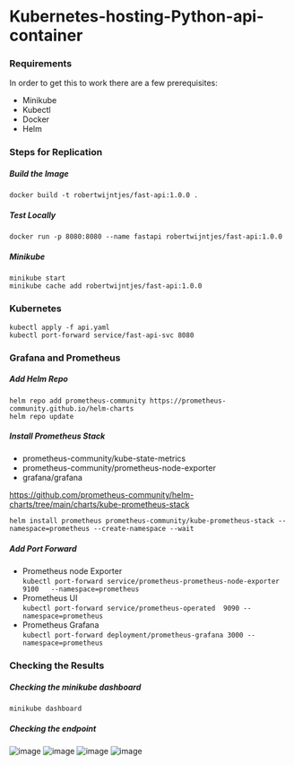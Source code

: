 # Kubernetes-hosting-Python-api-container

### Requirements
In order to get this to work there are a few prerequisites:
* Minikube
* Kubectl
* Docker
* Helm

### Steps for Replication
##### Build the Image
```
docker build -t robertwijntjes/fast-api:1.0.0 .
```
##### Test Locally
```
docker run -p 8080:8080 --name fastapi robertwijntjes/fast-api:1.0.0
```
##### Minikube
```
minikube start 
minikube cache add robertwijntjes/fast-api:1.0.0
```

### Kubernetes
```
kubectl apply -f api.yaml
kubectl port-forward service/fast-api-svc 8080
```

### Grafana and Prometheus
##### Add Helm Repo 
```
helm repo add prometheus-community https://prometheus-community.github.io/helm-charts
helm repo update
```
##### Install Prometheus Stack
- prometheus-community/kube-state-metrics
- prometheus-community/prometheus-node-exporter
- grafana/grafana
  
https://github.com/prometheus-community/helm-charts/tree/main/charts/kube-prometheus-stack

```
helm install prometheus prometheus-community/kube-prometheus-stack --namespace=prometheus --create-namespace --wait
```

##### Add Port Forward
- Prometheus node Exporter      
`kubectl port-forward service/prometheus-prometheus-node-exporter 9100   --namespace=prometheus`        
- Prometheus UI    
`kubectl port-forward service/prometheus-operated  9090 --namespace=prometheus`  
- Prometheus Grafana   
`kubectl port-forward deployment/prometheus-grafana 3000 --namespace=prometheus`

### Checking the Results
##### Checking the minikube dashboard
```
minikube dashboard
```

##### Checking the endpoint
![image](https://user-images.githubusercontent.com/15350162/156442467-13c449f7-f37a-43a5-be12-98c840522358.png)
![image](https://user-images.githubusercontent.com/15350162/156640290-6fe9dbd5-1db5-46ea-bf5f-796c783ad4c9.png)
![image](https://user-images.githubusercontent.com/15350162/156640365-53b539b8-af03-49bc-bfc5-ecddf03e4b4d.png)
![image](https://user-images.githubusercontent.com/15350162/156640391-6791e566-db67-4a90-a164-cda7a40b1a1d.png)


